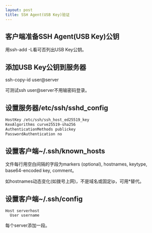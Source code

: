 ```yaml
---
layout: post
title: SSH Agent(USB Key)验证
---
```


## 客户端准备SSH Agent(USB Key)公钥  

用ssh-add -L看可否列出USB Key公钥。


## 添加USB Key公钥到服务器

ssh-copy-id user@server

可测试ssh user@server不用输密码登录。



## 设置服务器/etc/ssh/sshd_config
```bash
HostKey /etc/ssh/ssh_host_ed25519_key
KexAlgorithms curve25519-sha256
AuthenticationMethods publickey
PasswordAuthentication no
```



## 设置客户端~/.ssh/known_hosts
文件每行用空白间隔的字段为markers (optional), hostnames, keytype, base64-encoded key, comment。  

如hostnames动态变化(如拨号上网)，不是域名或固定ip，可用*替代。


## 设置客户端~/.ssh/config

```
Host serverhost
  User username
```
每个server添加一段。
